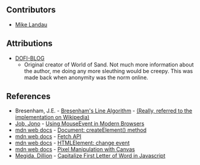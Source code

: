 ## Contributors
- [Mike Landau](https://github.com/mikelandau)

## Attributions
- [DOFI-BLOG](http://ishi.blog2.fc2.com/)
    - Original creator of World of Sand. Not much more information about the author, me doing any more sleuthing would be creepy. This was made back when anonymity was the norm online.

## References
- Bresenham, J.E. - [Bresenham's Line Algorithm](https://web.archive.org/web/20080528040104/http://www.research.ibm.com/journal/sj/041/ibmsjIVRIC.pdf) - [(Really, referred to the implementation on Wikipedia)](https://en.wikipedia.org/w/index.php?title=Bresenham%27s_line_algorithm&oldid=1209917149)
- [Job, Jono](https://stackoverflow.com/users/4289902/) - [Using MouseEvent in Modern Browsers](https://stackoverflow.com/a/48970682)
- [mdn web docs](https://developer.mozilla.org/en-US/) - [Document: createElement() method](https://developer.mozilla.org/en-US/docs/Web/API/Canvas_API/Tutorial/Pixel_manipulation_with_canvas)
- [mdn web docs](https://developer.mozilla.org/en-US/) - [Fetch API](https://developer.mozilla.org/en-US/docs/Web/API/Fetch_API)
- [mdn web docs](https://developer.mozilla.org/en-US/) - [HTMLElement: change event](https://developer.mozilla.org/en-US/docs/Web/API/HTMLElement/change_event)
- [mdn web docs](https://developer.mozilla.org/en-US/) - [Pixel Manipulation with Canvas](https://developer.mozilla.org/en-US/docs/Web/API/Canvas_API/Tutorial/Pixel_manipulation_with_canvas)
- [Megida, Dillion](https://www.freecodecamp.org/news/author/dillionmegida/) - [Capitalize First Letter of Word in Javascript](https://www.freecodecamp.org/news/javascript-capitalize-first-letter-of-word/)
